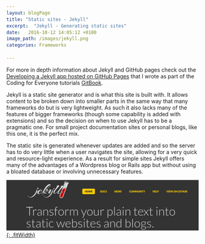 ```yaml
---
layout: blogPage
title: "Static sites - Jekyll"
excerpt:  "Jekyll - Generating static sites"
date:   2016-10-12 14:05:12 +0100
image_path: /images/jekyll.png
categories: Frameworks

---
```


For more in depth information about Jekyll and GitHub pages check out the [Developing a Jekyll app hosted on GitHub Pages](https://github.com/codingforeveryone/READMEs/blob/3b77f7ae3dc0619a520b9e0c80353996e99a15f2/programmer-skills/jekyll-on-gh-pages-basics.md) that I wrote as part of the Coding for Everyone tutorials [GitBook](https://www.gitbook.com/book/foundersandcoders/codingforeveryone/details).

Jekyll is a static site generator and is what this site is built with. It allows content to be broken down into smaller parts in the same way that many frameworks do but is very lightweight. As such it also lacks many of the features of bigger frameworks (though some capability is added with extensions) and so the decision on when to use Jekyll has to be a pragmatic one. For small project documentation sites or personal blogs, like this one, it is the perfect mix.

The static site is generated whenever updates are added and so the server has to do very little when a user navigates the site, allowing for a very quick and resource-light experience. As a result for simple sites Jekyll offers many of the advantages of a Wordpress blog or Rails app but without using a bloated database or involving unnecessary features.

[![Jekyll website screenshot](/images/jekyll.png){: .fitWidth}](https://jekyllrb.com/)
